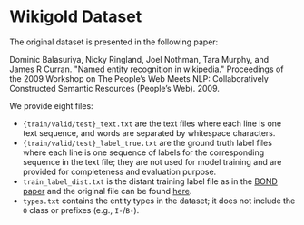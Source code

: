 # Wikigold Dataset

The original dataset is presented in the following paper:

Dominic Balasuriya, Nicky Ringland, Joel Nothman, Tara Murphy, and James R Curran. "Named entity recognition in wikipedia." Proceedings of the 2009 Workshop on The People’s Web Meets NLP: Collaboratively Constructed Semantic Resources (People’s Web). 2009.

We provide eight files:
* `{train/valid/test}_text.txt` are the text files where each line is one text sequence, and words are separated by whitespace characters. 
* `{train/valid/test}_label_true.txt` are the ground truth label files where each line is one sequence of labels for the corresponding sequence in the text file; they are not used for model training and are provided for completeness and evaluation purpose.
* `train_label_dist.txt` is the distant training label file as in the [BOND paper](https://arxiv.org/abs/2006.15509) and the original file can be found [here](https://github.com/cliang1453/BOND/tree/master/dataset).
* `types.txt` contains the entity types in the dataset; it does not include the `O` class or prefixes (e.g., `I-`/`B-`).
